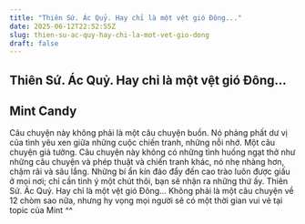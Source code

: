 ```yaml
---
title: "Thiên Sứ. Ác Quỷ. Hay chỉ là một vệt gió Đông..."
date: 2025-06-12T22:52:55Z
slug: thien-su-ac-quy-hay-chi-la-mot-vet-gio-dong
draft: false
---
```


## Thiên Sứ. Ác Quỷ. Hay chỉ là một vệt gió Đông...

## Mint Candy

Câu chuyện này không phải là một câu chuyện buồn. Nó phảng phất dư vị của tình yêu xen giữa những cuộc chiến tranh, những nỗi nhớ. Một câu chuyện giả tưởng. Câu chuyện này không có những tình huống ngạt thở như những câu chuyện và phép thuật và chiến tranh khác, nó nhẹ nhàng hơn, chậm rãi và sâu lắng. Những bí ẩn kín đáo đẩy đến cao trào luôn được giấu ở mọi nơi; chỉ cần tinh ý một chút thôi, bạn sẽ nhận ra những thứ ấy.
Thiên Sứ. Ác Quỷ. Hay chỉ là một vệt gió Đông...
Không phải là một câu chuyện về 12 chòm sao nữa, nhưng hy vọng mọi người sẽ có một thời gian vui vẻ tại topic của Mint ^^